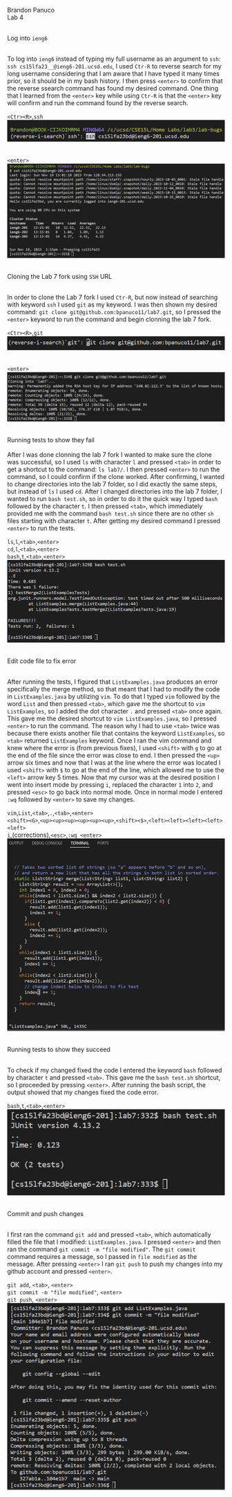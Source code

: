 Brandon Panuco <br>
Lab 4<br><br>

Log into `ieng6`<br><br>

To log into `ieng6` instead of typing my full username as an argument to `ssh`: `ssh cs15lfa23__@ieng6-201.ucsd.edu`, I used `Ctr-R` to reverse search for my long username considering that I am aware that I have typed it many times prior, so it should be in my bash history. I then press `<enter>` to confirm that the reverse ssearch command has found my desired command. One thing that I learned from the `<enter>` key while using `Ctr-R` is that the `<enter>` key will confirm and run the command found by the reverse search.
<br>

`<Ctr><R>`,`ssh`<br>
![Image](ieng6_ssh_search.png)<br><br>

`<enter>` <br>
![Image](ieng6_ssh_search2.png)<br><br>

Cloning the Lab 7 fork using `SSH` URL <br><br>

In order to clone the Lab 7 fork I used `Ctr-R`, but now instead of searching with keyword `ssh` I used `git` as my keyword. I was then shown my desired command: `git clone git@github.com:bpanuco11/lab7.git`, so I pressed the `<enter>` keyword to run the command and begin clonning the lab 7 fork.<br>

`<Ctr><R>`,`git`<br>
![Image](git_clone_search.png)<br><br>

`<enter>` <br>
![Image](git_clone_search2.png)<br><br>

Running tests to show they fail<br><br>
After I was done clonning the lab 7 fork I wanted to make sure the clone was successful, so I used `ls` with character `l` and pressed `<tab>` in order to get a shortcut to the command: `ls lab7/`. I then pressed `<enter>` to run the command, so I could confirm if the clone worked. After confirming, I wanted to change directories into the lab 7 folder, so I did exactly the same steps, but instead of `ls` I used `cd`. After I changed directories into the lab 7 folder, I wanted to run `bash test.sh`, so in order to do it the quick way I typed `bash` followed by the character `t`. I then pressed `<tab>`, which immediately provided me with the command `bash test.sh` since there are no other `sh` files starting with character `t`. After getting my desired command I pressed `<enter>` to run the tests.<br>

`ls`,`l`,`<tab>`,`<enter>` <br>
`cd`,`l`,`<tab>`,`<enter>` <br>
`bash`,`t`,`<tab>`,`<enter>` <br>
![Image](bash_test_lab4.png)<br><br>

Edit code file to fix error<br><br>

After running the tests, I figured that `ListExamples.java` produces an error specifically the merge method, so that meant that I had to modify the code in `ListExamples.java` by utilizing `vim`. To do that I typed `vim` followed by the word `List` and then pressed `<tab>`, which gave me the shortcut to `vim ListExamples`, so I added the dot character `.` and pressed `<tab>` once again. This gave me the desired shortcut to `vim ListExamples.java`, so I pressed `<enter>` to run the command. The reason why I had to use `<tab>` twice was because there exists another file that contains the keyword `ListExamples`, so `<tab>` returned `ListExamples` keyword. Once I ran the vim command and knew where the error is (from previous fixes), I used `<shift>` with `g` to go at the end of the file since the error was close to end. I then pressed the `<up>` arrow six times and now that I was at the line where the error was located I used `<shift>` with `$` to go at the end of the line, which allowed me to use the `<left>` arrow key 5 times. Now that my cursor was at the desired position I went into insert mode by pressing `i`, replaced the character `1` into `2`, and pressed `<esc>` to go back into normal mode. Once in normal mode I entered `:wq` followed by `<enter>` to save my changes.<br>

`vim`,`List`,`<tab>`,`.`,`<tab>`,`<enter>`<br>
`<shift><G>`,`<up><up><up><up><up><up>`,`<shift><$>`,`<left><left><left><left><left>`<br>
`i`,(corrections),`<esc>`,`:wq <enter>`<br>
![Image](vim_lab4.png)<br><br>

Running tests to show they succeed<br><br>

To check if my changed fixed the code I entered the keyword `bash` followed by character `t` and pressed `<tab>`. This gave me the `bash test.sh` shortcut, so I proceeded by pressing `<enter>`. After running the bash script, the output showed that my changes fixed the code error.<br>

`bash`,`t`,`<tab>`,`<enter>` <br>
![Image](bash_test2_lab4.png)<br><br>

Commit and push changes<br><br>

I first ran the command `git add` and pressed `<tab>`, which automatically filled the file that I modified: `ListExamples.java`. I pressed `<enter>` and then ran the command `git commit -m "file modified"`. The `git commit` command requires a message, so I passed in `file modified` as the message. After pressing `<enter>` I ran `git push` to push my changes into my github account and pressed `<enter>`.<br>

`git add`, `<tab>`, `<enter>` <br>
`git commit -m "file modified"`, `<enter>` <br>
`git push`, `<enter>`<br>
![Image](git_push_commit_lab4.png)
